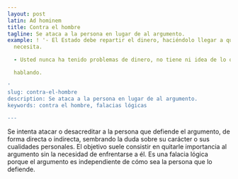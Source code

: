 ```yaml
---
layout: post
latin: Ad hominem
title: Contra el hombre
tagline: Se ataca a la persona en lugar de al argumento.
example: ! '- El Estado debe repartir el dinero, haciéndolo llegar a quien más lo
  necesita.

  - Usted nunca ha tenido problemas de dinero, no tiene ni idea de lo que está

  hablando.

'
slug: contra-el-hombre
description: Se ataca a la persona en lugar de al argumento.
keywords: contra el hombre, falacias lógicas

---
```

Se intenta atacar o desacreditar a la persona que defiende el argumento, de forma directa o indirecta, sembrando la duda sobre su carácter o sus cualidades personales. El objetivo suele consistir en quitarle importancia al argumento sin la necesidad de enfrentarse a él. Es una falacia lógica porque el argumento es independiente de cómo sea la persona que lo defiende.
